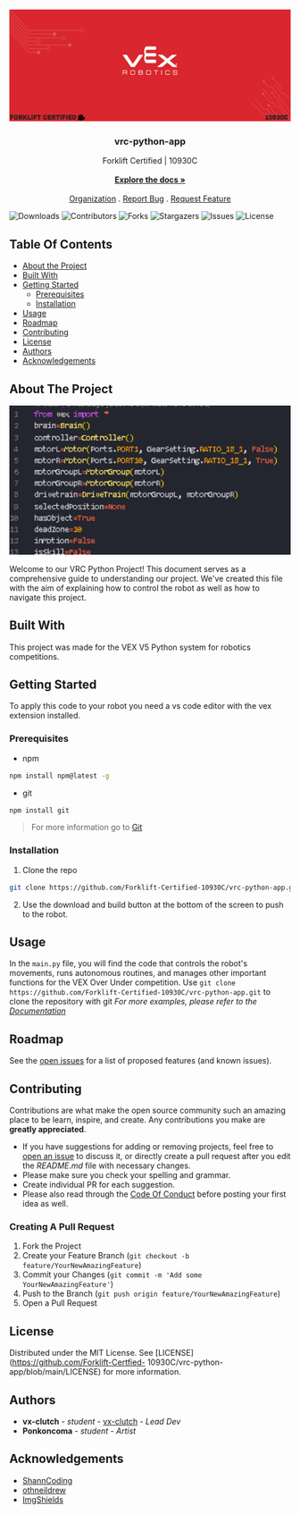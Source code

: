 <br/>
<p align="center">
  <a href="https://github.com/Forklift-Certfied-
10930C/vrc-python-app">
    <img src="/images/logo.png" alt="Logo" width="1000" height="200">
  </a>

  <h3 align="center">vrc-python-app</h3>

  <p align="center">
    Forklift Certified | 10930C
    <br/>
    <br/>
    <a href="https://github.com/Forklift-Certified-10930C"><strong>Explore the docs »</strong></a>
    <br/>
    <br/>
    <a href="https://www.vexrobotics.com">Organization</a>
    .
    <a href="https://github.com/Forklift-Certfied-
10930C/vrc-python-app/issues">Report Bug</a>
    .
    <a href="https://github.com/Forklift-Certfied-
10930C/vrc-python-app/issues">Request Feature</a>
  </p>
</p>

![Downloads](https://img.shields.io/github/downloads/Forklift-Certfied-10930C/vrc-python-app/total)
![Contributors](https://img.shields.io/github/contributors/Forklift-Certfied-10930C/vrc-python-app?color=dark-green) 
![Forks](https://img.shields.io/github/forks/Forklift-Certfied-10930C/vrc-python-app?style=social) 
![Stargazers](https://img.shields.io/github/stars/Forklift-Certfied-10930C/vrc-python-app?style=social) 
![Issues](https://img.shields.io/github/issues/Forklift-Certfied-10930C/vrc-python-app) 
![License](https://img.shields.io/github/license/Forklift-Certfied-10930C/vrc-python-app) 

## Table Of Contents

* [About the Project](#about-the-project)
* [Built With](#built-with)
* [Getting Started](#getting-started)
  * [Prerequisites](#prerequisites)
  * [Installation](#installation)
* [Usage](#usage)
* [Roadmap](#roadmap)
* [Contributing](#contributing)
* [License](#license)
* [Authors](#authors)
* [Acknowledgements](#acknowledgements)

## About The Project

<img src="/images/screenshot.png" alt="screen shot" width = "1000">

Welcome to our VRC Python Project! This document serves as a comprehensive guide to understanding our project. We've created this file with the aim of explaining how to control the robot as well as how to navigate this project.

## Built With

This project was made for the VEX  V5 Python system for robotics competitions.

## Getting Started

To apply this code to your robot you need a vs code editor with the vex extension installed.

### Prerequisites

* npm

```sh
npm install npm@latest -g
```
* git

```sh
npm install git
```
> For more information go to [Git](https://git-scm.com/book/en/v2/Getting-Started-Installing-Git)
### Installation

1. Clone the repo

```sh
git clone https://github.com/Forklift-Certified-10930C/vrc-python-app.git
```

2. Use the download and build button at the bottom of the screen to push to the robot.

## Usage

In the `main.py` file, you will find the code that controls the robot's movements, runs autonomous routines, and manages other important functions for the VEX Over Under competition. Use `git clone https://github.com/Forklift-Certified-10930C/vrc-python-app.git` to clone the repository with git
_For more examples, please refer to the [Documentation](https://example.com)_

## Roadmap

See the [open issues](https://github.com/Forklift-Certfied-10930C/vrc-python-app/issues) for a list of proposed features (and known issues).

## Contributing

Contributions are what make the open source community such an amazing place to be learn, inspire, and create. Any contributions you make are **greatly appreciated**.
* If you have suggestions for adding or removing projects, feel free to [open an issue](https://github.com/Forklift-Certfied-10930C/vrc-python-app/issues/new) to discuss it, or directly create a pull request after you edit the *README.md* file with necessary changes.
* Please make sure you check your spelling and grammar.
* Create individual PR for each suggestion.
* Please also read through the [Code Of Conduct](https://github.com/Forklift-Certfied-10930C/vrc-python-app/blob/main/CODE_OF_CONDUCT.md) before posting your first idea as well.

### Creating A Pull Request

1. Fork the Project
2. Create your Feature Branch (`git checkout -b feature/YourNewAmazingFeature`)
3. Commit your Changes (`git commit -m 'Add some YourNewAmazingFeature'`)
4. Push to the Branch (`git push origin feature/YourNewAmazingFeature`)
5. Open a Pull Request

## License

Distributed under the MIT License. See [LICENSE](https://github.com/Forklift-Certfied-
10930C/vrc-python-app/blob/main/LICENSE) for more information.

## Authors

* **vx-clutch** - *student* - [vx-clutch](https://github.com/Forklift-Certfied-10930C/) - *Lead Dev*
* **Ponkoncoma** - *student* - *Artist*

## Acknowledgements

* [ShannCoding](https://github.com/ShaanCoding/)
* [othneildrew](https://github.com/othneildrew)
* [ImgShields](https://shields.io/)

